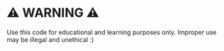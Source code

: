 # ⚠ WARNING ⚠

Use this code for educational and learning purposes only. Improper use may be illegal and unethical :)

